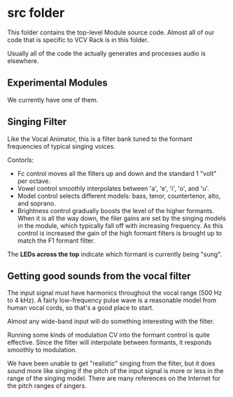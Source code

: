 # src folder
This folder contains the top-level Module source code. Almost all of our code that is specific to VCV Rack is in this folder.

Usually all of the code the actually generates and processes audio is elsewhere.
## Experimental Modules
We currently have one of them.
## Singing Filter
Like the Vocal Animator, this is a filter bank tuned to the formant frequencies of typical singing voices.

Contorls:
* Fc control moves all the filters up and down and the standard 1 "volt" per octave.
* Vowel control smoothly interpolates between 'a', 'e', 'i', 'o', and 'u'.
* Model control selects different models: bass, tenor, countertenor, alto, and soprano.
* Brightness control gradually boosts the level of the higher formants. When it is all the way down, the filer gains are set by the singing models in the module, which typically fall off with increasing frequency. As this control is increased the gain of the high formant filters is brought up to match the F1 formant filter.

The **LEDs across the top** indicate which formant is currently being "sung".

## Getting good sounds from the vocal filter
The input signal must have harmonics throughout the vocal range (500 Hz to 4 kHz). A fairly low-frequency pulse wave is a reasonable model from human vocal cords, so that's a good place to start.

Almost any wide-band input will do something interesting with the filter.

Running some kinds of modulation CV into the formant control is quite effective. Since the filter will interpolate between formants, it responds smoothly to modulation.

We have been unable to get "realistic" singing from the filter, but it does sound more like singing if the pitch of the input signal is more or less in the range of the singing model. There are many references on the Internet for the pitch ranges of singers.

